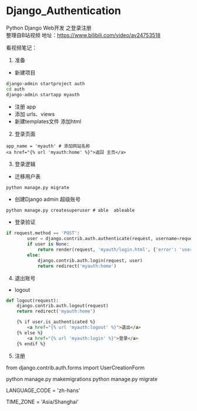 # Django_Authentication
Python Django Web开发  之登录注册  
整理自B站视频 地址：https://www.bilibili.com/video/av24753518

看视频笔记：

1. 准备
- 新建项目
```sh
django-admin startproject auth
cd auth
django-admin startapp myauth
```
- 注册 app
- 添加 urls、views
- 新建templates文件 添加html
2. 登录页面
```
app_name = 'myauth' # 添加网站名称
<a href="{% url 'myauth:home' %}">返回 主页</a>
```
3. 登录逻辑
- 迁移用户表
```sh
python manage.py migrate
```
- 创建Django admin 超级账号
```
python manage.py createsuperuser # able  ableable
```
- 登录验证
```python
if request.method == 'POST':
        user = django.contrib.auth.authenticate(request, username=request.POST['username'], password=request.POST['password'])
        if user is None:
            return render(request, 'myauth/login.html', {'error': 'userinfo error'})
        else:
            django.contrib.auth.login(request, user)
            return redirect('myauth:home')
```
4. 退出账号
- logout
```python
def logout(request):
    django.contrib.auth.logout(request)
    return redirect('myauth:home')
```
```html
    {% if user.is_authenticated %}
        <a href="{% url 'myauth:logout' %}">退出</a>
    {% else %}
        <a href="{% url 'myauth:login' %}">登录</a>
    {% endif %}
```

5. 注册

from django.contrib.auth.forms import UserCreationForm

python manage.py makemigrations
python manage.py migrate

LANGUAGE_CODE = 'zh-hans'

TIME_ZONE = 'Asia/Shanghai'